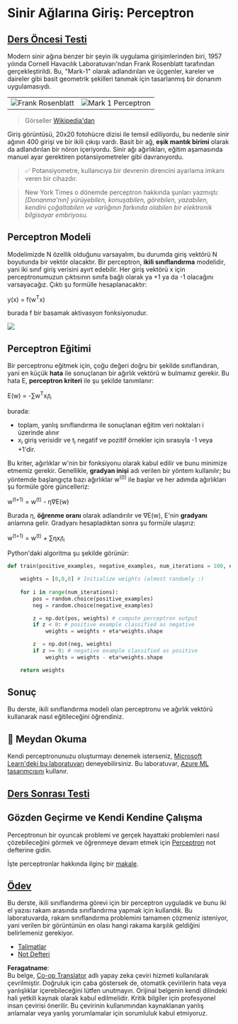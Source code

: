 <!--
CO_OP_TRANSLATOR_METADATA:
{
  "original_hash": "0c37770bba4fff3c71dc00eb261ee61b",
  "translation_date": "2025-08-26T07:35:41+00:00",
  "source_file": "lessons/3-NeuralNetworks/03-Perceptron/README.md",
  "language_code": "tr"
}
-->
# Sinir Ağlarına Giriş: Perceptron

## [Ders Öncesi Testi](https://red-field-0a6ddfd03.1.azurestaticapps.net/quiz/103)

Modern sinir ağına benzer bir şeyin ilk uygulama girişimlerinden biri, 1957 yılında Cornell Havacılık Laboratuvarı'ndan Frank Rosenblatt tarafından gerçekleştirildi. Bu, "Mark-1" olarak adlandırılan ve üçgenler, kareler ve daireler gibi basit geometrik şekilleri tanımak için tasarlanmış bir donanım uygulamasıydı.

|      |      |
|--------------|-----------|
|<img src='images/Rosenblatt-wikipedia.jpg' alt='Frank Rosenblatt'/> | <img src='images/Mark_I_perceptron_wikipedia.jpg' alt='Mark 1 Perceptron' />|

> Görseller [Wikipedia'dan](https://en.wikipedia.org/wiki/Perceptron)

Giriş görüntüsü, 20x20 fotohücre dizisi ile temsil ediliyordu, bu nedenle sinir ağının 400 girişi ve bir ikili çıkışı vardı. Basit bir ağ, **eşik mantık birimi** olarak da adlandırılan bir nöron içeriyordu. Sinir ağı ağırlıkları, eğitim aşamasında manuel ayar gerektiren potansiyometreler gibi davranıyordu.

> ✅ Potansiyometre, kullanıcıya bir devrenin direncini ayarlama imkanı veren bir cihazdır.

> New York Times o dönemde perceptron hakkında şunları yazmıştı: *[Donanma'nın] yürüyebilen, konuşabilen, görebilen, yazabilen, kendini çoğaltabilen ve varlığının farkında olabilen bir elektronik bilgisayar embriyosu.*

## Perceptron Modeli

Modelimizde N özellik olduğunu varsayalım, bu durumda giriş vektörü N boyutunda bir vektör olacaktır. Bir perceptron, **ikili sınıflandırma** modelidir, yani iki sınıf giriş verisini ayırt edebilir. Her giriş vektörü x için perceptronumuzun çıktısının sınıfa bağlı olarak ya +1 ya da -1 olacağını varsayacağız. Çıktı şu formülle hesaplanacaktır:

y(x) = f(w<sup>T</sup>x)

burada f bir basamak aktivasyon fonksiyonudur.

<!-- img src="http://www.sciweavers.org/tex2img.php?eq=f%28x%29%20%3D%20%5Cbegin%7Bcases%7D%0A%20%20%20%20%20%20%20%20%20%2B1%20%26%20x%20%5Cgeq%200%20%5C%5C%0A%20%20%20%20%20%20%20%20%20-1%20%26%20x%20%3C%200%0A%20%20%20%20%20%20%20%5Cend%7Bcases%7D%20%5C%5C%0A&bc=White&fc=Black&im=jpg&fs=12&ff=arev&edit=0" align="center" border="0" alt="f(x) = \begin{cases} +1 & x \geq 0 \\ -1 & x < 0 \end{cases} \\" width="154" height="50" / -->
<img src="images/activation-func.png"/>

## Perceptron Eğitimi

Bir perceptronu eğitmek için, çoğu değeri doğru bir şekilde sınıflandıran, yani en küçük **hata** ile sonuçlanan bir ağırlık vektörü w bulmamız gerekir. Bu hata E, **perceptron kriteri** ile şu şekilde tanımlanır:

E(w) = -∑w<sup>T</sup>x<sub>i</sub>t<sub>i</sub>

burada:

* toplam, yanlış sınıflandırma ile sonuçlanan eğitim veri noktaları i üzerinde alınır
* x<sub>i</sub> giriş verisidir ve t<sub>i</sub> negatif ve pozitif örnekler için sırasıyla -1 veya +1'dir.

Bu kriter, ağırlıklar w'nin bir fonksiyonu olarak kabul edilir ve bunu minimize etmemiz gerekir. Genellikle, **gradyan inişi** adı verilen bir yöntem kullanılır; bu yöntemde başlangıçta bazı ağırlıklar w<sup>(0)</sup> ile başlar ve her adımda ağırlıkları şu formüle göre güncelleriz:

w<sup>(t+1)</sup> = w<sup>(t)</sup> - η∇E(w)

Burada η, **öğrenme oranı** olarak adlandırılır ve ∇E(w), E'nin **gradyanı** anlamına gelir. Gradyanı hesapladıktan sonra şu formüle ulaşırız:

w<sup>(t+1)</sup> = w<sup>(t)</sup> + ∑ηx<sub>i</sub>t<sub>i</sub>

Python'daki algoritma şu şekilde görünür:

```python
def train(positive_examples, negative_examples, num_iterations = 100, eta = 1):

    weights = [0,0,0] # Initialize weights (almost randomly :)
        
    for i in range(num_iterations):
        pos = random.choice(positive_examples)
        neg = random.choice(negative_examples)

        z = np.dot(pos, weights) # compute perceptron output
        if z < 0: # positive example classified as negative
            weights = weights + eta*weights.shape

        z  = np.dot(neg, weights)
        if z >= 0: # negative example classified as positive
            weights = weights - eta*weights.shape

    return weights
```

## Sonuç

Bu derste, ikili sınıflandırma modeli olan perceptronu ve ağırlık vektörü kullanarak nasıl eğitileceğini öğrendiniz.

## 🚀 Meydan Okuma

Kendi perceptronunuzu oluşturmayı denemek isterseniz, [Microsoft Learn'deki bu laboratuvarı](https://docs.microsoft.com/en-us/azure/machine-learning/component-reference/two-class-averaged-perceptron?WT.mc_id=academic-77998-cacaste) deneyebilirsiniz. Bu laboratuvar, [Azure ML tasarımcısını](https://docs.microsoft.com/en-us/azure/machine-learning/concept-designer?WT.mc_id=academic-77998-cacaste) kullanır.

## [Ders Sonrası Testi](https://red-field-0a6ddfd03.1.azurestaticapps.net/quiz/203)

## Gözden Geçirme ve Kendi Kendine Çalışma

Perceptronun bir oyuncak problemi ve gerçek hayattaki problemleri nasıl çözebileceğini görmek ve öğrenmeye devam etmek için [Perceptron](../../../../../lessons/3-NeuralNetworks/03-Perceptron/Perceptron.ipynb) not defterine gidin.

İşte perceptronlar hakkında ilginç bir [makale](https://towardsdatascience.com/what-is-a-perceptron-basics-of-neural-networks-c4cfea20c590).

## [Ödev](lab/README.md)

Bu derste, ikili sınıflandırma görevi için bir perceptron uyguladık ve bunu iki el yazısı rakam arasında sınıflandırma yapmak için kullandık. Bu laboratuvarda, rakam sınıflandırma problemini tamamen çözmeniz isteniyor, yani verilen bir görüntünün en olası hangi rakama karşılık geldiğini belirlemeniz gerekiyor.

* [Talimatlar](lab/README.md)
* [Not Defteri](../../../../../lessons/3-NeuralNetworks/03-Perceptron/lab/PerceptronMultiClass.ipynb)

**Feragatname**:  
Bu belge, [Co-op Translator](https://github.com/Azure/co-op-translator) adlı yapay zeka çeviri hizmeti kullanılarak çevrilmiştir. Doğruluk için çaba göstersek de, otomatik çevirilerin hata veya yanlışlıklar içerebileceğini lütfen unutmayın. Orijinal belgenin kendi dilindeki hali yetkili kaynak olarak kabul edilmelidir. Kritik bilgiler için profesyonel insan çevirisi önerilir. Bu çevirinin kullanımından kaynaklanan yanlış anlamalar veya yanlış yorumlamalar için sorumluluk kabul etmiyoruz.